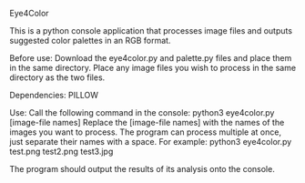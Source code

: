 Eye4Color

This is a python console application that processes image files and outputs suggested color palettes in an RGB format.

Before use:
Download the eye4color.py and palette.py files and place them in the same directory.
Place any image files you wish to process in the same directory as the two files.


Dependencies:
PILLOW


Use:
Call the following command in the console:
python3 eye4color.py [image-file names]
Replace the [image-file names] with the names of the images you want to process.
The program can process multiple at once, just separate their names with a space.
For example:
python3 eye4color.py test.png test2.png test3.jpg

The program should output the results of its analysis onto the console.
